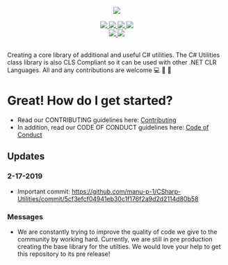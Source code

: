 <p align="center">
  
  <img src="https://github.com/manu-p-1/CSharp-Utilities/blob/master/Images/C%23%20utilities.png">

  <br>
  <br>
  
  <a href="https://docs.microsoft.com/en-us/dotnet/csharp/" target="_blank">
    <img src="https://forthebadge.com/images/badges/made-with-c-sharp.svg">
  </a>
  
  <a href="https://gph.is/1UFc4RM" target="_blank">
    <img src="https://forthebadge.com/images/badges/built-with-swag.svg">
  </a>
  
  <a href="https://github.com/manu-p-1/CSharp-Utilities/graphs/contributors" target="_blank">
    <img src="https://forthebadge.com/images/badges/built-with-love.svg">  
  </a>
  
  <a href="https://github.com/manu-p-1/CSharp-Utilities/graphs/contributors" target="_blank">
    <img src="https://forthebadge.com/images/badges/built-by-developers.svg">
  </a>
  
  <br>
  
  <a href="https://github.com/manu-p-1/CSharp-Utilities/commits/master" target="_blank">
    <img src="https://img.shields.io/github/last-commit/manu-p-1/CSharp-Utilities/master.svg?style=for-the-badge">
  </a>
  
  <a href="https://github.com/manu-p-1/CSharp-Utilities/graphs/contributors" target="_blank">
    <img src="https://img.shields.io/github/contributors/manu-p-1/CSharp-Utilities.svg?style=for-the-badge">
  </a>
  
  <br>
  <br>
  
  Creating a core library of additional and useful C# utilities. The C# Utilities class library is also CLS Compliant so it can be used with other .NET CLR Languages. All and any contributions are welcome :computer: :electric_plug: :open_file_folder:
</p>

# Great! How do I get started?
* Read our CONTRIBUTING guidelines here: [Contributing](https://github.com/manu-p-1/CSharp-Utilities/blob/master/CONTRIBUTING.md)  
* In addition, read our CODE OF CONDUCT guidelines here: [Code of Conduct](https://github.com/manu-p-1/CSharp-Utilities/blob/master/CODE_OF_CONDUCT.md)


## Updates
### 2-17-2019
- Important commit: https://github.com/manu-p-1/CSharp-Utilities/commit/5cf3efcf04941eb30c1f176f2a9d2d2114d80b58

### Messages
* We are constantly trying to improve the quality of code we give to the community by working hard. Currently, we are still in pre production creating the base library for the utilties. We would love your help to get this repository to its pre release! 

